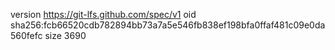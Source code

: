 version https://git-lfs.github.com/spec/v1
oid sha256:fcb66520cdb782894bb73a7a5e546fb838ef198bfa0ffaf481c09e0da560fefc
size 3690
